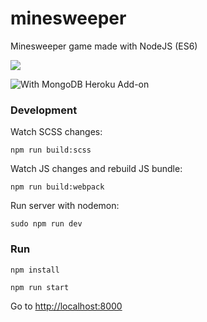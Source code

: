 # minesweeper
Minesweeper game made with NodeJS (ES6)

![](https://github.com/mateus/minesweeper/blob/master/gif/minesweeper.gif?raw=true)

![With MongoDB Heroku Add-on](https://github.com/mateus/minesweeper/tree/with-mongodb)

### Development

Watch SCSS changes:

`npm run build:scss`

Watch JS changes and rebuild JS bundle:

`npm run build:webpack`

Run server with nodemon:

`sudo npm run dev`

### Run

`npm install`

`npm run start`

Go to [http://localhost:8000](http://localhost:8000)
